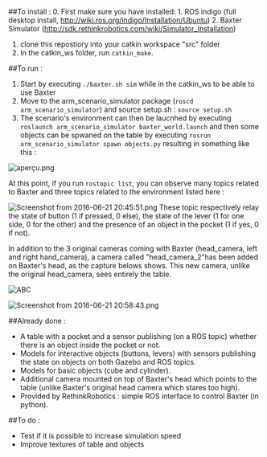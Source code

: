 ##To install :
0. First make sure you have installed:
    1. ROS indigo (full desktop install, http://wiki.ros.org/indigo/Installation/Ubuntu)
    2. Baxter Simulator (http://sdk.rethinkrobotics.com/wiki/Simulator_Installation)
1. clone this repostiory into your catkin workspace "src" folder
2. In the catkin_ws folder, run ```catkin_make```.


##To run :
1. Start by executing ```./baxter.sh sim``` while in the catkin_ws to be able to use Baxter
2. Move to the arm_scenario_simulator package (```roscd arm_scenario_simulator```) and source setup.sh : ```source setup.sh```
3. The scenario's environment can then be laucnhed by executing ```roslaunch arm_scenario_simulator baxter_world.launch``` and then some objects can be spwaned on the table by executing ```rosrun arm_scenario_simulator spawn objects.py``` resulting in something like this :

![aperçu.png](https://bitbucket.org/repo/GLdKKe/images/3521778972-aper%C3%A7u.png)

At this point, if you run ```rostopic list```, you can observe many topics related to Baxter and three topics related to the environment listed here : 

![Screenshot from 2016-06-21 20:45:51.png](https://bitbucket.org/repo/GLdKKe/images/288501238-Screenshot%20from%202016-06-21%2020:45:51.png)
These topic respectively relay the state of button (1 if pressed, 0 else), the state of the lever (1 for one side, 0 for the other) and the presence of an object in the pocket (1 if yes, 0 if not).

In addition to the 3 original cameras coming with Baxter (head_camera, left and right hand_camera), a camera called "head_camera_2"has been added on Baxter's head, as the capture belows shows. This new camera, unlike the original head_camera, sees entirely the table.

![ABC](https://bitbucket.org/repo/GLdKKe/images/656878577-Screenshot%20from%202016-06-21%2020:50:38.png)

![Screenshot from 2016-06-21 20:58:43.png](https://bitbucket.org/repo/GLdKKe/images/3053352798-Screenshot%20from%202016-06-21%2020:58:43.png)

##Already done : 
* A table with a pocket and a sensor publishing (on a ROS topic) whether there is an object inside the pocket or not.
* Models for interactive objects (buttons, levers) with sensors publishing the state on objects on both Gazebo and ROS topics.
* Models for basic objects (cube and cylinder).
* Additional camera mounted on top of Baxter's head which points to the table (unlike Baxter's original head camera which stares too high).
* Provided by RethinkRobotics : simple ROS interface to control Baxter (in python).

##To do :
* Test if it is possible to increase simulation speed
* Improve textures of table and objects